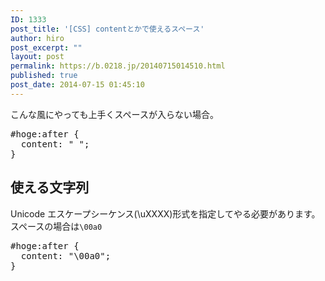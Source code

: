 ```yaml
---
ID: 1333
post_title: '[CSS] contentとかで使えるスペース'
author: hiro
post_excerpt: ""
layout: post
permalink: https://b.0218.jp/20140715014510.html
published: true
post_date: 2014-07-15 01:45:10
---
```

こんな風にやっても上手くスペースが入らない場合。
<pre class="prettyprint linenums lang-css">#hoge:after {
  content: " ";
}</pre>
<!--more-->
<h2>使える文字列</h2>
Unicode エスケープシーケンス(\uXXXX)形式を指定してやる必要があります。
スペースの場合は<code>\00a0</code>
<pre class="prettyprint linenums lang-css">#hoge:after {
  content: "\00a0";
}</pre>